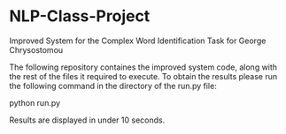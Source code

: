 # NLP-Class-Project
Improved System for the Complex Word Identification Task for George Chrysostomou

The following repository containes the improved system code, along with the rest of 
the files it required to execute. To obtain the results please run the following 
command in the directory of the run.py file:

python run.py 

Results are displayed in under 10 seconds. 
